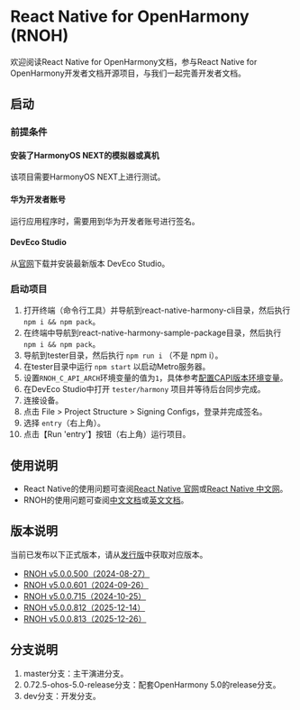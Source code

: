 # React Native for OpenHarmony (RNOH)

欢迎阅读React Native for OpenHarmony文档，参与React Native for OpenHarmony开发者文档开源项目，与我们一起完善开发者文档。

## 启动

### 前提条件

#### 安装了HarmonyOS NEXT的模拟器或真机
该项目需要HarmonyOS NEXT上进行测试。

#### 华为开发者账号
运行应用程序时，需要用到华为开发者账号进行签名。

#### DevEco Studio
从[官网](https://developer.huawei.com/consumer/cn/deveco-studio/)下载并安装最新版本 DevEco Studio。

### 启动项目

1. 打开终端（命令行工具）并导航到react-native-harmony-cli目录，然后执行 `npm i && npm pack`。
1. 在终端中导航到react-native-harmony-sample-package目录，然后执行 `npm i && npm pack`。
1. 导航到tester目录，然后执行 `npm run i` （不是 npm i）。
1. 在tester目录中运行 `npm start` 以启动Metro服务器。
1. 设置`RNOH_C_API_ARCH`环境变量的值为`1`，具体参考[配置CAPI版本环境变量](docs/zh-cn/环境搭建.md#set_capi_path)。
1. 在DevEco Studio中打开 `tester/harmony` 项目并等待后台同步完成。
1. 连接设备。
1. 点击 File > Project Structure > Signing Configs，登录并完成签名。
1. 选择 `entry`（右上角）。
1. 点击【Run 'entry'】按钮（右上角）运行项目。

## 使用说明

- React Native的使用问题可查阅[React Native 官网](https://reactnative.dev/)或[React Native 中文网](https://reactnative.cn/)。
- RNOH的使用问题可查阅[中文文档](./docs/zh-cn/README.md)或[英文文档](./docs/en/README.md)。

## 版本说明
当前已发布以下正式版本，请从[发行版](https://gitee.com/openharmony-sig/ohos_react_native/releases)中获取对应版本。
- [RNOH v5.0.0.500（2024-08-27）](./docs/zh-cn/release-notes/react-native-harmony-v5.0.0.500.md)
- [RNOH v5.0.0.601（2024-09-26）](./docs/zh-cn/release-notes/react-native-harmony-v5.0.0.601.md)
- [RNOH v5.0.0.715（2024-10-25）](./docs/zh-cn/release-notes/react-native-harmony-v5.0.0.715.md)
- [RNOH v5.0.0.812（2025-12-14）](./docs/zh-cn/release-notes/react-native-harmony-v5.0.0.812.md)
- [RNOH v5.0.0.813（2025-12-26）](./docs/zh-cn/release-notes/react-native-harmony-v5.0.0.813.md)

## 分支说明
1. master分支：主干演进分支。
2. 0.72.5-ohos-5.0-release分支：配套OpenHarmony 5.0的release分支。
3. dev分支：开发分支。